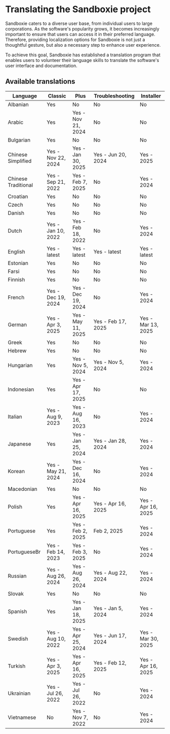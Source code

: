 # Translating the Sandboxie project

Sandboxie caters to a diverse user base, from individual users to large corporations. As the software's popularity grows, it becomes increasingly important to ensure that users can access it in their preferred language. Therefore, providing localization options for Sandboxie is not just a thoughtful gesture, but also a necessary step to enhance user experience.

To achieve this goal, Sandboxie has established a translation program that enables users to volunteer their language skills to translate the software's user interface and documentation. 


## Available translations

| Language | Classic | Plus | Troubleshooting | Installer |
|-|---------|------|---|---|
|Albanian|Yes|No|No|No|
|Arabic|Yes|Yes - Nov 21, 2024|No|No|
|Bulgarian|Yes|No|No|No|
|Chinese Simplified|Yes - Nov 22, 2024|Yes - Jan 30, 2025|Yes - Jun 20, 2024|Yes - 2025|
|Chinese Traditional|Yes - Sep 21, 2022|Yes - Feb 7, 2025|No|Yes - 2024|
|Croatian|Yes|No|No|No|
|Czech|Yes|No|No|No|
|Danish|Yes|No|No|No|
|Dutch|Yes - Jan 10, 2022|Yes - Feb 18, 2022|No|Yes - 2024|
|English|Yes - latest|Yes - latest|Yes - latest|Yes - latest|
|Estonian|Yes|No|No|No|
|Farsi|Yes|No|No|No|
|Finnish|Yes|No|No|No|
|French|Yes - Dec 19, 2024|Yes - Dec 19, 2024|No|Yes - 2024|
|German|Yes - Apr 3, 2025|Yes - May 11, 2025|Yes - Feb 17, 2025|Yes - Mar 13, 2025|
|Greek|Yes|No|No|No|
|Hebrew|Yes|No|No|No|
|Hungarian|Yes|Yes - Nov 5, 2024|Yes - Nov 5, 2024|Yes - 2024|
|Indonesian|Yes|Yes - Apr 17, 2025|No|No|
|Italian|Yes - Aug 9, 2023|Yes - Aug 16, 2023|No|Yes - 2024|
|Japanese|Yes|Yes - Jan 25, 2024|Yes - Jan 28, 2024|Yes - 2024|
|Korean|Yes - May 21, 2024|Yes - Dec 16, 2024|No|Yes - 2024|
|Macedonian|Yes|No|No|No|
|Polish|Yes|Yes - Apr 16, 2025|Yes - Apr 16, 2025|Yes - Apr 16, 2025|
|Portuguese|Yes|Yes - Feb 2, 2025|Feb 2, 2025|Yes - 2024|
|PortugueseBr|Yes - Feb 14, 2023|Yes - Feb 3, 2025|No|Yes - 2024|
|Russian|Yes - Aug 26, 2024|Yes - Aug 26, 2024|Yes - Aug 22, 2024|Yes - 2024|
|Slovak|Yes|No|No|No|
|Spanish|Yes|Yes - Jan 18, 2025|Yes - Jan 5, 2024|Yes - 2024|
|Swedish|Yes - Aug 10, 2022|Yes - Apr 25, 2024|Yes - Jun 17, 2024|Yes - Mar 30, 2025|
|Turkish|Yes - Apr 3, 2025|Yes - Apr 16, 2025|Yes - Feb 12, 2025|Yes - Apr 16, 2025|
|Ukrainian|Yes - Jul 26, 2022|Yes - Jul 26, 2022|No|Yes - 2024|
|Vietnamese|No|Yes - Nov 7, 2022|No|Yes - 2024|
